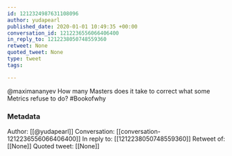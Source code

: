 ```yaml
---
id: 1212324987631108096
author: yudapearl
published_date: 2020-01-01 10:49:35 +00:00
conversation_id: 1212236556066406400
in_reply_to: 1212238050748559360
retweet: None
quoted_tweet: None
type: tweet
tags:

---
```


@maximananyev How many Masters does it take to correct what some Metrics refuse to do? #Bookofwhy

### Metadata

Author: [[@yudapearl]]
Conversation: [[conversation-1212236556066406400]]
In reply to: [[1212238050748559360]]
Retweet of: [[None]]
Quoted tweet: [[None]]
